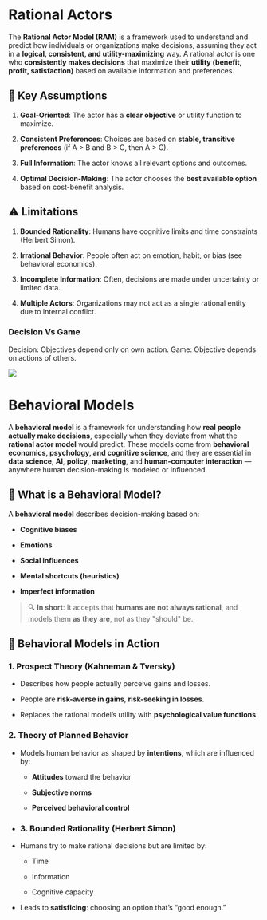 # Rational Actors
The **Rational Actor Model (RAM)** is a framework used to understand and predict how individuals or organizations make decisions, assuming they act in a **logical, consistent, and utility-maximizing** way.
A rational actor is one who **consistently makes decisions** that maximize their **utility (benefit, profit, satisfaction)** based on available information and preferences.
## 🧱 Key Assumptions

1. **Goal-Oriented**: The actor has a **clear objective** or utility function to maximize.
    
2. **Consistent Preferences**: Choices are based on **stable, transitive preferences** (if A > B and B > C, then A > C).
    
3. **Full Information**: The actor knows all relevant options and outcomes.
    
4. **Optimal Decision-Making**: The actor chooses the **best available option** based on cost-benefit analysis.

## ⚠️ Limitations

1. **Bounded Rationality**: Humans have cognitive limits and time constraints (Herbert Simon).
    
2. **Irrational Behavior**: People often act on emotion, habit, or bias (see behavioral economics).
    
3. **Incomplete Information**: Often, decisions are made under uncertainty or limited data.
    
4. **Multiple Actors**: Organizations may not act as a single rational entity due to internal conflict.

### Decision Vs Game
Decision: Objectives depend only on own action.
Game: Objective depends on actions of others.


![](https://i.imgur.com/O1K8V3R.png)


# Behavioral Models
A **behavioral model** is a framework for understanding how **real people actually make decisions**, especially when they deviate from what the **rational actor model** would predict.
These models come from **behavioral economics, psychology, and cognitive science**, and they are essential in **data science**, **AI**, **policy**, **marketing**, and **human-computer interaction** — anywhere human decision-making is modeled or influenced.
## 🧠 What is a Behavioral Model?

A **behavioral model** describes decision-making based on:

- **Cognitive biases**
    
- **Emotions**
    
- **Social influences**
    
- **Mental shortcuts (heuristics)**
    
- **Imperfect information**
    

> 🔍 **In short**: It accepts that **humans are not always rational**, and models them **as they are**, not as they "should" be.

## 🎯 Behavioral Models in Action

### 1. **Prospect Theory** (Kahneman & Tversky)

- Describes how people actually perceive gains and losses.
    
- People are **risk-averse in gains**, **risk-seeking in losses**.
    
- Replaces the rational model’s utility with **psychological value functions**.
### 2. **Theory of Planned Behavior**

- Models human behavior as shaped by **intentions**, which are influenced by:
    
    - **Attitudes** toward the behavior
        
    - **Subjective norms**
        
    - **Perceived behavioral control**
- ### 3. **Bounded Rationality** (Herbert Simon)

- Humans try to make rational decisions but are limited by:
    
    - Time
        
    - Information
        
    - Cognitive capacity
        
- Leads to **satisficing**: choosing an option that’s “good enough.”